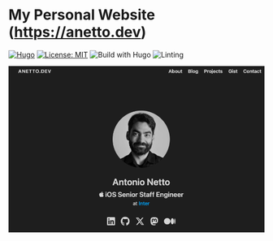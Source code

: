 # My Personal Website (https://anetto.dev)


[![Hugo](https://img.shields.io/badge/hugo-0.79-blue.svg)](https://gohugo.io)
[![License: MIT](https://img.shields.io/badge/License-MIT-blue.svg)](LICENSE)
![Build with Hugo](https://github.com/anettodev/anetto.dev/actions/workflows/hugo.yml/badge.svg)
![Linting](https://github.com/anettodev/anetto.dev/actions/workflows/super-linter.yml/badge.svg)

![Screenshot](https://github.com/anettodev/anetto.dev/blob/main/Screenshot-anetto.dev.png)
